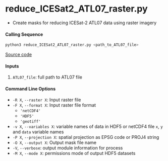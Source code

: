 reduce_ICESat2_ATL07_raster.py
==============================

- Create masks for reducing ICESat-2 ATL07 data using raster imagery

#### Calling Sequence
```bash
python3 reduce_ICESat2_ATL07_raster.py <path_to_ATL07_file>
```
[Source code](https://github.com/tsutterley/read-ICESat-2/blob/main/scripts/reduce_ICESat2_ATL07_raster.py)

#### Inputs
1. `ATL07_file`: full path to ATL07 file

#### Command Line Options
- `-R X`, `--raster X`: Input raster file
- `-F X`, `--format X`: Input raster file format
    * `'netCDF4'`
    * `'HDF5'`
    * `'geotiff'`
- `-v X`, `--variables X`: variable names of data in HDF5 or netCDF4 file
        `x`, `y` and `data` variable names
- `-P X`, `--projection X`: spatial projection as EPSG code or PROJ4 string
- `-O X`, `--output X`: Output mask file name
- `-V`, `--verbose`: output module information for process
- `-M X`, `--mode X`: permissions mode of output HDF5 datasets
